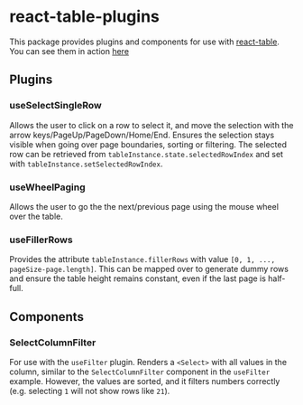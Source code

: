 # react-table-plugins

This package provides plugins and components for use with [react-table](https://react-table.tanstack.com/).
You can see them in action [here](https://ignamv.github.io/react-table-plugins)

## Plugins

### useSelectSingleRow

Allows the user to click on a row to select it,
and move the selection with the arrow keys/PageUp/PageDown/Home/End.
Ensures the selection stays visible when going over page boundaries,
sorting or filtering.
The selected row can be retrieved from `tableInstance.state.selectedRowIndex`
and set with `tableInstance.setSelectedRowIndex`.

### useWheelPaging

Allows the user to go the the next/previous page using the mouse wheel over the table.

### useFillerRows

Provides the attribute `tableInstance.fillerRows` with value
`[0, 1, ..., pageSize-page.length]`.
This can be mapped over to generate dummy rows and ensure the table height remains constant,
even if the last page is half-full.

## Components

### SelectColumnFilter

For use with the `useFilter` plugin.
Renders a `<Select>` with all values in the column,
similar to the `SelectColumnFilter` component in the `useFilter` example.
However, the values are sorted, and it filters numbers correctly 
(e.g. selecting `1` will not show rows like `21`).
